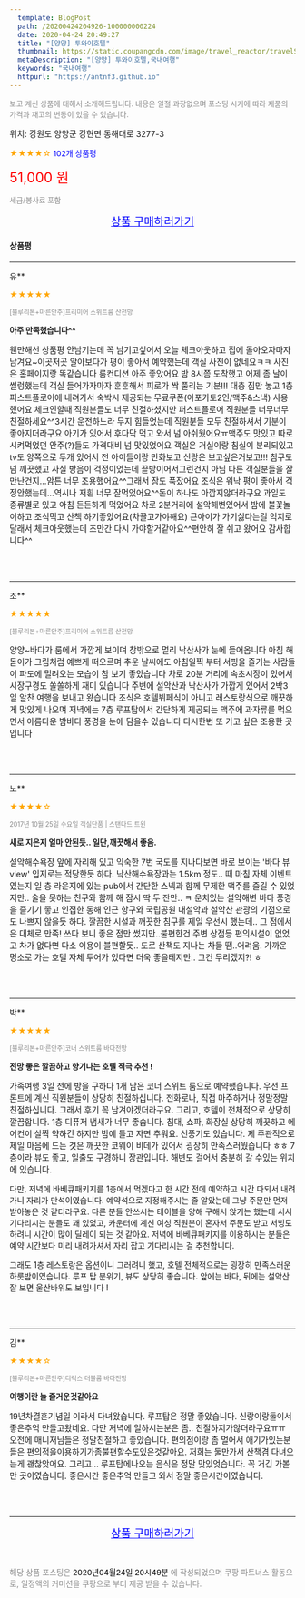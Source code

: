 ```yaml
---
  template: BlogPost
  path: /20200424204926-100000000224
  date: 2020-04-24 20:49:27
  title: "[양양] 투와이호텔"
  thumbnail: https://static.coupangcdn.com/image/travel_reactor/travelSeller/hotel/A00107938/2f4694e4-27b3-413a-864b-18fa515d84d7.JPG
  metaDescription: "[양양] 투와이호텔,국내여행"
  keywords: "국내여행"
  httpurl: "https://antnf3.github.io"
---
```

  
<span style="color: #888;font-size:0.8rem">보고 계신 상품에 대해서 소개해드립니다.
내용은 일절 과장없으며 포스팅 시기에 따라 제품의 가격과 재고의 변동이 있을 수 있습니다.</span>
  
<span style="font-size: 0.9rem;">위치: 강원도 양양군 강현면 동해대로 3277-3 </span>
  
<span style="color: orange;">★★★★☆</span> <span style="color: blue;font-size: 0.85rem;">102개 상품평</span>
  
<span style="color: red;font-size: 1.5rem;">51,000 원</span>
  
<span style="color: #888;font-size:0.8rem">세금/봉사료 포함</span>





<p align="center"><a href="http://me2.do/F1RBE4no" style="font-size: 1.2rem; color: blue;">상품 구매하러가기</a></p>

#### 상품평
  
---
  
유**
    
<span style="color: orange;">★★★★★</span>
    
<span style="color: #888;font-size:0.7rem">[블루리본+마른안주]프리미어 스위트룸 산전망</span>
    
<span style="font-size:0.85rem">**아주 만족했습니다^^**</span>
    
<span style="font-size: 0.9rem;">웬만해선 상품평 안남기는데 꼭 남기고싶어서 오늘 체크아웃하고 집에 돌아오자마자 남겨요~이곳저곳 알아보다가 평이 좋아서 예약했는데 객실 사진이 없네요ㅋㅋ 사진은 홈페이지랑 똑같습니다 룸컨디션 아주 좋았어요 밤 8시쯤 도착했고 어제 좀 날이 썰렁했는데 객실 들어가자마자 훈훈해서 피로가 싹 풀리는 기분!!! 대충 짐만 놓고 1층 퍼스트플로어에 내려가서 숙박시 제공되는 무료쿠폰(아포카토2인/맥주&스낵) 사용했어요 체크인할때 직원분들도 너무 친절하셨지만 퍼스트플로어 직원분들 너무너무 친절하세요^^3시간 운전하느라 무지 힘들었는데 직원분들 모두 친절하셔서 기분이 좋아지더라구요 아기가 있어서 후다닥 먹고 와서 넘 아쉬웠어요ㅠ맥주도 맛있고 따로 시켜먹었던 안주(?)들도 가격대비 넘 맛있었어요 객실은 거실이랑 침실이 분리되있고 tv도 양쪽으로 두개 있어서 전 아이들이랑 만화보고 신랑은 보고싶은거보고!!! 침구도 넘 깨끗했고 사실 방음이 걱정이었는데 끝방이어서그런건지 아님 다른 객실분들을 잘 만난건지...암튼 너무 조용했어요^^그래서 잠도 푹잤어요 조식은 워낙 평이 좋아서 걱정안했는데...역시나 저흰 너무 잘먹었어요^^돈이 하나도 아깝지않더라구요 과일도 종류별로 있고 아침 든든하게 먹었어요 차로 2분거리에 설악해변있어서 밤에 불꽃놀이하고 조식먹고 산책 하기좋았어요(차끌고가야해요) 큰아이가 가기싫다는걸 억지로 달래서 체크아웃했는데 조만간 다시 가야할거같아요^^편안히 잘 쉬고 왔어요 감사합니다^^</span>
    
<br>
<br>

---
  
조**
    
<span style="color: orange;">★★★★★</span>
    
<span style="color: #888;font-size:0.7rem">[블루리본+마른안주]프리미어 스위트룸 산전망</span>
    

    
<span style="font-size: 0.9rem;">양양~바다가  룸에서 가깝게 보이며
창밖으로 멀리 낙산사가 눈에 들어옵니다
아침 해돋이가 그림처럼 예쁘게 떠오르며
추운 날씨에도 아침일찍 부터 서핑을 
즐기는 사람들이 파도에 밀려오는 모습이
참 보기 좋았습니다
차로 20분 거리에 속초시장이 있어서
시장구경도 쏠쏠하게 재미 있습니다
주변에 설악산과 낙산사가 가깝게 있어서
2박3일 알찬 여행을 보내고 왔습니다
조식은 호텔뷔페식이 아니고
레스토랑식으로 깨끗하게 맛있게 나오며
저녁에는 7층 루프탑에서 간단하게 
제공되는 맥주에  과자류를 먹으면서
아름다운 밤바다 풍경을 눈에 담을수 있습니다
다시한번 또 가고 싶은 조용한 곳입니다</span>
    
<br>
<br>

---
  
노**
    
<span style="color: orange;">★★★★☆</span>
    
<span style="color: #888;font-size:0.7rem">2017년 10월 25일 수요일 객실단품 | 스탠다드 트윈</span>
    
<span style="font-size:0.85rem">**새로 지은지 얼마 안된듯.. 일단,깨끗해서 좋음.**</span>
    
<span style="font-size: 0.9rem;">설악해수욕장 앞에 자리해 있고 익숙한 7번 국도를 지나다보면 바로 보이는 '바다 뷰 view' 입지로는 적당한듯 하다. 낙산해수욕장과는 1.5km 정도..
때 마침 자체 이벤트였는지 일 층 라운지에 있는 pub에서 간단한 스넥과 함께 무제한 맥주를 즐길 수 있었지만.. 술을 못하는 친구와 함께 해 잠시 딱 두 잔만.. ㅋ
운치있는 설악해변 바다 풍경을 즐기기 좋고 인접한 동해 인근 항구와 국립공원 내설악과 설악산 관광의 기점으로도 나쁘지 않을듯 하다.
깔끔한 시설과 깨끗한 침구를 제일 우선시 했는데.. 그 점에서은 대체로 만족! 
쓰다 보니 좋은 점만 썼지만..불편한건 주변 상점등 편의시설이 없었고 차가 없다면 다소 이용이 불편할듯..
도로 산책도 지나는 차들 땜..어려움. 
가까운 명소로 가는 호텔 자체 투어가 있다면 더욱 좋을테지만.. 그건 무리겠지?! ㅎ</span>
    
<br>
<br>

---
  
박**
    
<span style="color: orange;">★★★★★</span>
    
<span style="color: #888;font-size:0.7rem">[블루리본+마른안주]코너 스위트룸 바다전망</span>
    
<span style="font-size:0.85rem">**전망 좋은 깔끔하고 향기나는 호텔 적극 추천 !**</span>
    
<span style="font-size: 0.9rem;">가족여행 3일 전에 방을 구하다 1개 남은 코너 스위트 룸으로 예약했습니다.
우선 프론트에 계신 직원분들이 상당히 친절하십니다.
전화로나, 직접 마주하거나 정말정말 친절하십니다. 그래서 후기 꼭 남겨야겠더라구요.
그리고, 호텔이 전체적으로 상당히 깔끔합니다. 1층 디퓨저 냄새가 너무 좋습니다.
침대, 쇼파, 화장실 상당히 깨끗하고 에어컨이 살짝 약하긴 하지만 밤에 틀고 자면 추워요. 선풍기도 있습니다.
제 주관적으로 제일 마음에 드는 것은 깨끗한 코웨이 비데가 있어서 굉장히 만족스러웠습니다 ㅎㅎ
7층이라 뷰도 좋고, 일출도 구경하니 장관입니다. 해변도 걸어서 충분히 갈 수있는 위치에 있습니다.

다만, 저녁에 바베큐패키지를 1층에서 먹겠다고 한 시간 전에 예약하고 시간 다되서 내려가니
자리가 만석이였습니다. 예약석으로 지정해주시는 줄 알았는데 그냥 주문만 먼저 받아놓은 것 같더라구요.
다른 분들 안쓰시는 테이블을 양해 구해서 앉기는 했는데 서서 기다리시는 분들도 꽤 있었고,
카운터에 계신 여성 직원분이 혼자서 주문도 받고 서빙도 하려니 시간이 많이 딜레이 되는 것 같아요.
저녁에 바베큐패키지를 이용하시는 분들은 예약 시간보다 미리 내려가셔서 자리 잡고 기다리시는 걸 추천합니다.

그래도 1층 레스토랑은 옵션이니 그러려니 했고, 호텔 전체적으로는 굉장히 만족스러운 하룻밤이였습니다.
루프 탑 분위기, 뷰도 상당히 좋습니다. 앞에는 바다, 뒤에는 설악산 잘 보면 울산바위도 보입니다 !</span>
    
<br>
<br>

---
  
김**
    
<span style="color: orange;">★★★★☆</span>
    
<span style="color: #888;font-size:0.7rem">[블루리본+마른안주]디럭스 더블룸 바다전망</span>
    
<span style="font-size:0.85rem">**여행이란 늘 즐거운것같아요**</span>
    
<span style="font-size: 0.9rem;">19년차결혼기념일 이라서 다녀왔습니다.
루프탑은 정말 좋았습니다.
신랑이랑둘이서 좋은추억 만들고왔네요.
다만 
저녁에 일하시는분은 좀.. 친절하지가않더라구요ㅠㅠ
오전에 매니저님들은 정말친절하고 좋았습니다.
편의점이랑 좀 멀어서  애기가있는분들은 편의점을이용하기가좀불편할수도있은것같아요.
저희는 둘만가서 산책겸 다녀오는게 괜찮앗어요.
그리고...
루프탑에나오는
음식은 정말 맛있엇습니다.
꼭 거긴 가볼만 곳이였습니다.
좋은시간  좋은추억 만들고 와서 정말 좋은시간이였습니다.</span>
    
<br>
<br>


  
---
  
<p align="center"><a href="http://me2.do/F1RBE4no" style="font-size: 1.2rem; color: blue;">상품 구매하러가기</a></p>
  
<br>
  
<span style="font-size: 0.85rem; color: #888;">해당 상품 포스팅은 <span style="color: #000;"> 2020년04월24일 20시49분 </span> 에 작성되었으며 쿠팡 파트너스 활동으로, 일정액의 커미션을 쿠팡으로 부터 제공 받을 수 있습니다.</span>